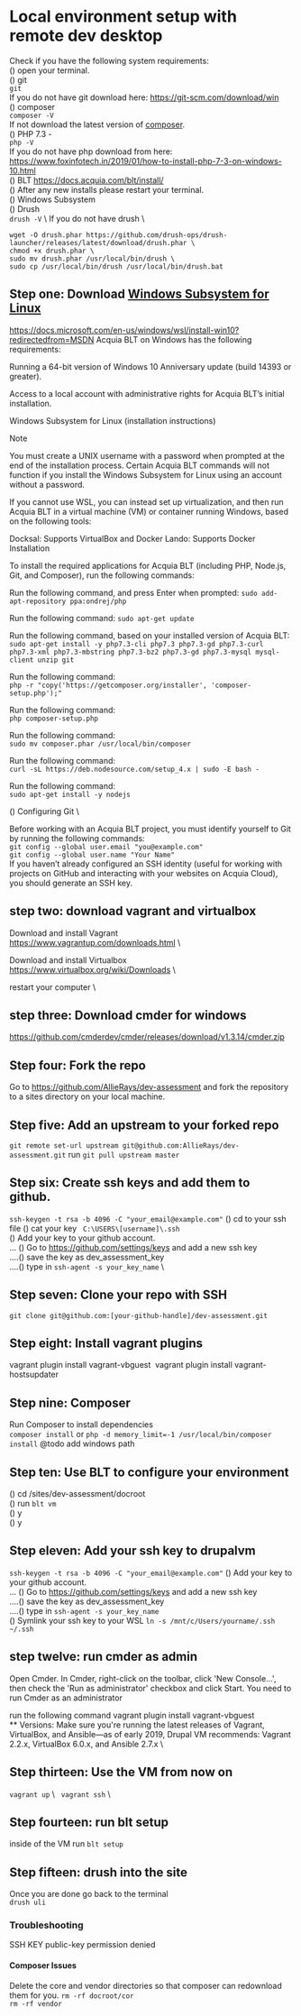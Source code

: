 # Local environment setup with remote dev desktop

Check if you have the following system requirements: \
() open your terminal.\
() git \
`git`\
If you do not have git download here: https://git-scm.com/download/win \
() composer \
`composer -V` \
If not download the latest version of [composer](https://getcomposer.org/doc/00-intro.md#installation-windows).\
() PHP 7.3 - \
`php -V` \
If you do not have php download from here: https://www.foxinfotech.in/2019/01/how-to-install-php-7-3-on-windows-10.html \
() BLT https://docs.acquia.com/blt/install/ \
() After any new installs please restart your terminal. \
() Windows Subsystem \
() Drush \
`drush -V` \ 
If you do not have drush \
```
wget -O drush.phar https://github.com/drush-ops/drush-launcher/releases/latest/download/drush.phar \
chmod +x drush.phar \
sudo mv drush.phar /usr/local/bin/drush \
sudo cp /usr/local/bin/drush /usr/local/bin/drush.bat
```



## Step one: Download [Windows Subsystem for Linux](https://docs.microsoft.com/en-us/windows/wsl/about)
https://docs.microsoft.com/en-us/windows/wsl/install-win10?redirectedfrom=MSDN
Acquia BLT on Windows has the following requirements:

Running a 64-bit version of Windows 10 Anniversary update (build 14393 or greater).

Access to a local account with administrative rights for Acquia BLT’s initial installation.

Windows Subsystem for Linux (installation instructions)

Note

You must create a UNIX username with a password when prompted at the end of the installation process. Certain Acquia BLT commands will not function if you install the Windows Subsystem for Linux using an account without a password.

If you cannot use WSL, you can instead set up virtualization, and then run Acquia BLT in a virtual machine (VM) or container running Windows, based on the following tools:

Docksal: Supports VirtualBox and Docker
Lando: Supports Docker
Installation

To install the required applications for Acquia BLT (including PHP, Node.js, Git, and Composer), run the following commands:

Run the following command, and press Enter when prompted:
`sudo add-apt-repository ppa:ondrej/php`

Run the following command:
`sudo apt-get update`

Run the following command, based on your installed version of Acquia BLT:
`sudo apt-get install -y php7.3-cli php7.3 php7.3-gd php7.3-curl php7.3-xml php7.3-mbstring php7.3-bz2 php7.3-gd php7.3-mysql mysql-client unzip git`

Run the following command:\
`php -r "copy('https://getcomposer.org/installer', 'composer-setup.php');"`

Run the following command:\
`php composer-setup.php`

Run the following command:\
`sudo mv composer.phar /usr/local/bin/composer`

Run the following command:\
`curl -sL https://deb.nodesource.com/setup_4.x | sudo -E bash -`

Run the following command:\
`sudo apt-get install -y nodejs`

() Configuring Git \

Before working with an Acquia BLT project, you must identify yourself to Git by running the following commands:\
`git config --global user.email "you@example.com"`\
`git config --global user.name "Your Name"` \
If you haven’t already configured an SSH identity (useful for working with projects on GitHub and interacting with your websites on Acquia Cloud), you should generate an SSH key.


## step two: download vagrant and virtualbox 

Download and install Vagrant \
https://www.vagrantup.com/downloads.html \

Download and install Virtualbox \
https://www.virtualbox.org/wiki/Downloads \

restart your computer \

## step three: Download cmder for windows
https://github.com/cmderdev/cmder/releases/download/v1.3.14/cmder.zip

## Step four: Fork the repo
Go to https://github.com/AllieRays/dev-assessment and fork the repository to a sites directory on your local machine.

## Step five: Add an upstream to your forked repo 
`git remote set-url upstream git@github.com:AllieRays/dev-assessment.git`
run `git pull upstream master`

## Step six: Create ssh keys and add them to github.
`ssh-keygen -t rsa -b 4096 -C "your_email@example.com"`
() cd to your ssh file 
() cat your key ` C:\USERS\[username]\.ssh` \
() Add your key to your github account.  \
... () Go to https://github.com/settings/keys and add a new ssh key  \
....() save the key as dev_assessment_key \
....() type in `ssh-agent -s your_key_name` \

## Step seven: Clone your repo with SSH
`git clone git@github.com:[your-github-handle]/dev-assessment.git`


## Step eight: Install vagrant plugins 
vagrant plugin install vagrant-vbguest
 vagrant plugin install vagrant-hostsupdater


## Step nine: Composer
Run Composer to install dependencies  \
`composer install` or `php -d memory_limit=-1 /usr/local/bin/composer install` @todo add windows path

## Step ten: Use BLT to configure your environment
() cd /sites/dev-assessment/docroot \
() run `blt vm` \
() y \
() y 


## Step eleven: Add your ssh key to drupalvm 
`ssh-keygen -t rsa -b 4096 -C "your_email@example.com"`
() Add your key to your github account.  \
... () Go to https://github.com/settings/keys and add a new ssh key  \
....() save the key as dev_assessment_key \
....() type in `ssh-agent -s your_key_name` \
() Symlink your ssh key to your WSL `ln -s /mnt/c/Users/yourname/.ssh ~/.ssh`


## step twelve: run cmder as admin
Open Cmder.
In Cmder, right-click on the toolbar, click 'New Console...', then check the 'Run as administrator' checkbox and click Start.
You need to run Cmder as an administrator

run the following command 
vagrant plugin install vagrant-vbguest \
** Versions: Make sure you're running the latest releases of Vagrant, VirtualBox, and Ansible—as of early 2019, Drupal VM recommends: Vagrant 2.2.x, VirtualBox 6.0.x, and Ansible 2.7.x \


## Step thirteen: Use the VM from now on
`vagrant up` \ 
` vagrant ssh` \

 
 ## Step fourteen: run blt setup
 inside of the VM run 
 `blt setup`

## Step fifteen: drush into the site
Once you are done go back to the terminal \
`drush uli`


### Troubleshooting 
SSH KEY public-key permission denied 

#### Composer Issues 
Delete the core and vendor directories so that composer can redownload them for you. 
`rm -rf docroot/cor` \
`rm -rf vendor`

